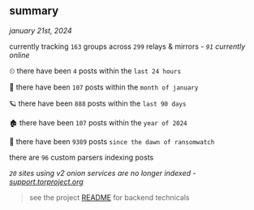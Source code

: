 
## summary
_january 21st, 2024_

currently tracking `163` groups across `299` relays & mirrors - _`91` currently online_

⏲ there have been `4` posts within the `last 24 hours`

🦈 there have been `107` posts within the `month of january`

🪐 there have been `888` posts within the `last 90 days`

🏚 there have been `107` posts within the `year of 2024`

🦕 there have been `9389` posts `since the dawn of ransomwatch`

there are `96` custom parsers indexing posts

_`20` sites using v2 onion services are no longer indexed - [support.torproject.org](https://support.torproject.org/onionservices/v2-deprecation/)_

> see the project [README](https://github.com/joshhighet/ransomwatch#ransomwatch--) for backend technicals
